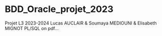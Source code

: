 # BDD_Oracle_projet_2023
Projet L3 2023-2024
Lucas AUCLAIR & Soumaya MEDIOUNI & Elisabeth MIGNOT
PL/SQL on pdf...
